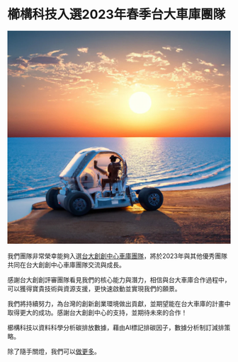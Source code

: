 # 櫛構科技入選2023年春季台大車庫團隊

![](../005-Files/1%20(1).webp)

我們團隊非常榮幸能夠入選[台大創創中心車庫團隊](https://tec.ntu.edu.tw/2023/01/10/2023-%e6%98%a5%e5%ad%a3%e5%8f%b0%e5%a4%a7%e8%bb%8a%e5%ba%ab%e5%9c%98%e9%9a%8a%e5%85%a5%e9%81%b8%e5%85%ac%e5%91%8a/)，將於2023年與其他優秀團隊共同在台大創創中心車庫團隊交流與成長。 

感謝台大創創評審團隊看見我們的核心能力與潛力，相信與台大車庫合作過程中，可以獲得寶貴技術與資源支援，更快速啟動並實現我們的願景。 

我們將持續努力，為台灣的創新創業環境做出貢獻，並期望能在台大車庫的計畫中取得更大的成功。感謝台大創創中心的支持，並期待未來的合作！

櫛構科技以資料科學分析碳排放數據，藉由AI標記排碳因子，數據分析制訂減排策略。

除了隨手關燈，我們可以[做更多](https://combogic.com/#contact)。 